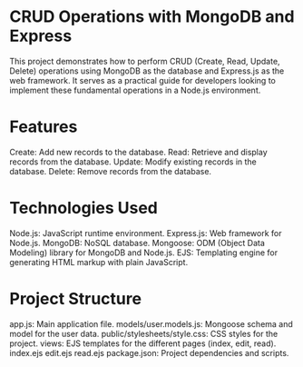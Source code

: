# CRUD Operations with MongoDB and Express

  This project demonstrates how to perform CRUD (Create, Read, Update, Delete) operations using MongoDB as the database and Express.js as the web framework. It serves as a practical guide for developers looking to implement these fundamental operations in a Node.js environment.

# Features

  Create: Add new records to the database.
  Read: Retrieve and display records from the database.
  Update: Modify existing records in the database.
  Delete: Remove records from the database.

# Technologies Used
  Node.js: JavaScript runtime environment.
  Express.js: Web framework for Node.js.
  MongoDB: NoSQL database.
  Mongoose: ODM (Object Data Modeling) library for MongoDB and Node.js.
  EJS: Templating engine for generating HTML markup with plain JavaScript.

# Project Structure
  app.js: Main application file.
  models/user.models.js: Mongoose schema and model for the user data.
  public/stylesheets/style.css: CSS styles for the project.
  views: EJS templates for the different pages (index, edit, read).
     index.ejs
     edit.ejs
     read.ejs
  package.json: Project dependencies and scripts.
